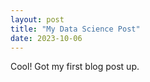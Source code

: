 ```yaml
---
layout: post
title: "My Data Science Post"
date: 2023-10-06
---
```


Cool! Got my first blog post up.
